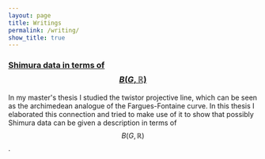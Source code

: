 ```yaml
---
layout: page
title: Writings
permalink: /writing/
show_title: true
---
```


### [Shimura data in terms of $$B(G,\mathbb{R})$$](/assets/ShimuraData.pdf)

In my master's thesis I studied the twistor projective line, which can be seen as the archimedean analogue of the Fargues-Fontaine curve. In this thesis I elaborated this connection and tried to make use of it to show that possibly Shimura data can be given a description in terms of $$B(G,\mathbb{R})$$. 
